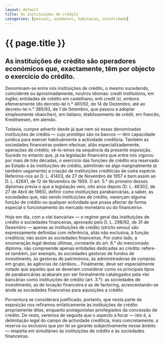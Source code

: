 ```yaml
---
layout: default
title: As instituições de crédito
categories: [pessoal, automovel, habitacao, consolidado]
---
```


# {{ page.title }}

## As instituições de crédito são operadores económicos que, exactamente, têm por objecto o exercício do crédito.

Denominam-se entre nós instituições de crédito, o mesmo sucedendo, coincidente ou aproximadamente, noutros idiomas: credit institutions, em inglês; entidades de crédito em castelhano; enti credit izi, embora efemeramente (do decreto-lei n.° 481/92, de 14 de Dezembro, até ao decreto-lei n.° 385/93, de 1 de Setembro, que passou a adoptar simplesmente «banche»), em italiano; établissements de crédit, em francês; Kreditwesen, em alemão.

Todavia, cumpre advertir desde já que nem só essas denominadas instituições de crédito — cujo protótipo são os bancos — têm capacidade jurídica para exercer habitualmente a actividade creditícia. Também as sociedades financeiras podem efectuar, aliás especializadamente, operações de crédito; vê-lo-emos na sequência da presente exposição.
Sucede no entanto que, já na legislação financeira que entre nós vigorou por mais de três décadas, o exercício das funções de crédito era reservado ao Estado e às instituições de crédito, admitindo-se algo marginalmente (e também vagamente) a criação de instituições creditícias de outra espécie. Referimo-nos ao D. L. 41403, de 27 de Novembro de 1957 e bem assim ao D. L. 42641, de 12 de Novembro de 1959. O art. 5.° do primeiro desses diplomas previa o que a legislação veio, oito anos depois (D. L. 46302, de 27 de Abril de 1965), definir como instituições parabancárias, a saber, as sociedades que, não sendo instituições de crédito, «exerçam alguma função de crédito ou qualquer actividade que possa afectar de forma especial o funcionamento do mercado monetário ou do financeiro».

Hoje em dia, com a «lei bancária» — o regime geral das instituições de crédito e sociedades financeiras, aprovado pelo D. L. 298/92, de 31 de Dezembro — apenas as instituições de crédito (stricto sensu) são expressamente definidas com referência, aliás não exclusiva, à função creditícia; não assim as sociedades financeiras. Por outro lado, a enumeração legal destas últimas, constante do art. 6.° do mencionado diploma, não compreende apenas entidades dedicadas ao crédito: refere-se também, por exemplo, às sociedades gestoras de fundos de investimento, às gestoras de patrimónios, às administradoras de compras em grupo, às agências de câmbios... Finalmente, deve ser especialmente notado que aqueles que se deveriam considerar como os principais tipos de parabancárias acabaram por ser formalmente catalogados pela «lei bancária» como instituições de crédito (art. 3.°): as sociedades de investimento, as de locação financeira e as de factoring, acrescentando-se ainda as sociedades financeiras para aquisições a crédito.

Porventura se considerará justificado, portanto, que nesta parte da exposição nos refiramos enfaticamente às instituições de crédito propriamente ditas, enquanto protagonistas privilegiados da concessão de crédito. De resto, veremos de seguida que o aspecto a focar — isto é, a delimitação legal do campo de actividade creditícia, mais concretamente, a reserva ou exclusivo que por lei se garante subjectivamente nesse âmbito — respeita em simultâneo às instituições de crédito e às sociedades financeiras.
